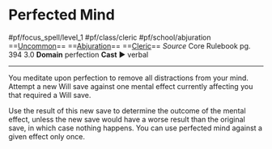 # Perfected Mind
#pf/focus_spell/level_1 #pf/class/cleric #pf/school/abjuration 
==[Uncommon](../../../Traits/Uncommon.md)== ==[Abjuration](../../../Traits/Abjuration.md)== ==[Cleric](../../../Traits/Cleric.md)==
*Source* Core Rulebook pg. 394 3.0
**Domain** perfection
**Cast** ► verbal

---
You meditate upon perfection to remove all distractions from your mind. Attempt a new Will save against one mental effect currently affecting you that required a Will save.

Use the result of this new save to determine the outcome of the mental effect, unless the new save would have a worse result than the original save, in which case nothing happens. You can use perfected mind against a given effect only once.